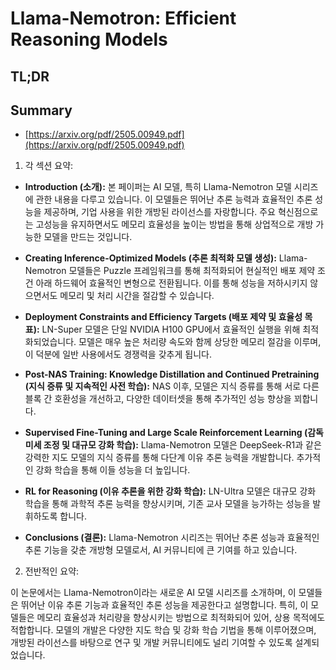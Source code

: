 # Llama-Nemotron: Efficient Reasoning Models
## TL;DR
## Summary
- [https://arxiv.org/pdf/2505.00949.pdf](https://arxiv.org/pdf/2505.00949.pdf)

1. 각 섹션 요약:

- **Introduction (소개):**
  본 페이퍼는 AI 모델, 특히 Llama-Nemotron 모델 시리즈에 관한 내용을 다루고 있습니다. 이 모델들은 뛰어난 추론 능력과 효율적인 추론 성능을 제공하며, 기업 사용을 위한 개방된 라이선스를 자랑합니다. 주요 혁신점으로는 고성능을 유지하면서도 메모리 효율성을 높이는 방법을 통해 상업적으로 개방 가능한 모델을 만드는 것입니다.

- **Creating Inference-Optimized Models (추론 최적화 모델 생성):**
  Llama-Nemotron 모델들은 Puzzle 프레임워크를 통해 최적화되어 현실적인 배포 제약 조건 아래 하드웨어 효율적인 변형으로 전환됩니다. 이를 통해 성능을 저하시키지 않으면서도 메모리 및 처리 시간을 절감할 수 있습니다.

- **Deployment Constraints and Efficiency Targets (배포 제약 및 효율성 목표):**
  LN-Super 모델은 단일 NVIDIA H100 GPU에서 효율적인 실행을 위해 최적화되었습니다. 모델은 매우 높은 처리량 속도와 함께 상당한 메모리 절감을 이루며, 이 덕분에 일반 사용에서도 경쟁력을 갖추게 됩니다.

- **Post-NAS Training: Knowledge Distillation and Continued Pretraining (지식 증류 및 지속적인 사전 학습):**
  NAS 이후, 모델은 지식 증류를 통해 서로 다른 블록 간 호환성을 개선하고, 다양한 데이터셋을 통해 추가적인 성능 향상을 꾀합니다.

- **Supervised Fine-Tuning and Large Scale Reinforcement Learning (감독 미세 조정 및 대규모 강화 학습):**
  Llama-Nemotron 모델은 DeepSeek-R1과 같은 강력한 지도 모델의 지식 증류를 통해 다단계 이유 추론 능력을 개발합니다. 추가적인 강화 학습을 통해 이들 성능을 더 높입니다.

- **RL for Reasoning (이유 추론을 위한 강화 학습):**
  LN-Ultra 모델은 대규모 강화 학습을 통해 과학적 추론 능력을 향상시키며, 기존 교사 모델을 능가하는 성능을 발휘하도록 합니다.

- **Conclusions (결론):**
  Llama-Nemotron 시리즈는 뛰어난 추론 성능과 효율적인 추론 기능을 갖춘 개방형 모델로서, AI 커뮤니티에 큰 기여를 하고 있습니다.

2. 전반적인 요약:

이 논문에서는 Llama-Nemotron이라는 새로운 AI 모델 시리즈를 소개하며, 이 모델들은 뛰어난 이유 추론 기능과 효율적인 추론 성능을 제공한다고 설명합니다. 특히, 이 모델들은 메모리 효율성과 처리량을 향상시키는 방법으로 최적화되어 있어, 상용 목적에도 적합합니다. 모델의 개발은 다양한 지도 학습 및 강화 학습 기법을 통해 이루어졌으며, 개방된 라이선스를 바탕으로 연구 및 개발 커뮤니티에도 널리 기여할 수 있도록 설계되었습니다.